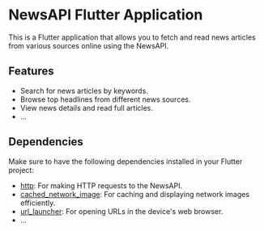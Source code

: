 # NewsAPI Flutter Application

This is a Flutter application that allows you to fetch and read news articles from various sources online using the NewsAPI.

## Features

- Search for news articles by keywords.
- Browse top headlines from different news sources.
- View news details and read full articles.
- ...



## Dependencies

Make sure to have the following dependencies installed in your Flutter project:

- [http](https://pub.dev/packages/http): For making HTTP requests to the NewsAPI.
- [cached_network_image](https://pub.dev/packages/cached_network_image): For caching and displaying network images efficiently.
- [url_launcher](https://pub.dev/packages/url_launcher): For opening URLs in the device's web browser.
- ...


